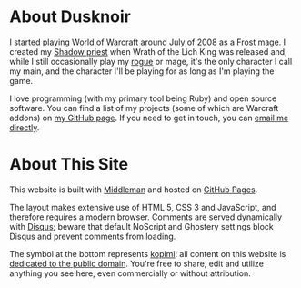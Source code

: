 About Dusknoir
==============

I started playing World of Warcraft around July of 2008 as a [Frost mage](http://us.battle.net/wow/en/character/mannoroth/noisia/). I created my [Shadow priest](http://us.battle.net/wow/en/character/kelthuzad/dusknoir/) when Wrath of the Lich King was released and, while I still occasionally play my [rogue](http://us.battle.net/wow/en/character/illidan/burial/) or mage, it's the only character I call my main, and the character I'll be playing for as long as I'm playing the game.

I love programming (with my primary tool being Ruby) and open source software. You can find a list of my projects (some of which are Warcraft addons) on [my GitHub page](https://github.com/dusknoir). If you need to get in touch, you can [email me directly](mailto:me@dusknoir.net).

About This Site
===============

This website is built with [Middleman](http://middlemanapp.com) and hosted on [GitHub Pages](http://pages.github.com).

The layout makes extensive use of HTML 5, CSS 3 and JavaScript, and therefore requires a modern browser. Comments are served dynamically with [Disqus](http://disqus.com); beware that default NoScript and Ghostery settings block Disqus and prevent comments from loading.

The symbol at the bottom represents [kopimi](https://en.wikipedia.org/wiki/Piratbyr%C3%A5n#Kopimi): all content on this website is [dedicated to the public domain](http://unlicense.org/). You're free to share, edit and utilize anything you see here, even commercially or without attribution.
